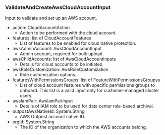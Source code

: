 ### ValidateAndCreateAwsCloudAccountInput
Input to validate and set up an AWS account.

- action: CloudAccountAction
  - Action to be performed with the cloud account.
- features: list of CloudAccountFeatures
  - List of features to be enabled for cloud native protection.
- awsAdminAccount: AwsCloudAccountInput
  - Admin account, required for bulk upload.
- awsChildAccounts: list of AwsCloudAccountInputs
  - Details for cloud accounts to be initiated.
- awsRoleCustomization: AwsRoleCustomization
  - Role customization options.
- featuresWithPermissionsGroups: list of FeatureWithPermissionsGroupss
  - List of cloud account features with specific permissions groups to onboard. This list is a valid input only for customer-managed cluster users.
- awsIamPair: AwsIamPairInput
  - Details of IAM role to be used for data center role-based archival.
- outpostAwsNativeId: System.String
  - AWS Outpost account native ID.
- orgId: System.String
  - The ID of the organization to which the AWS accounts belong.
